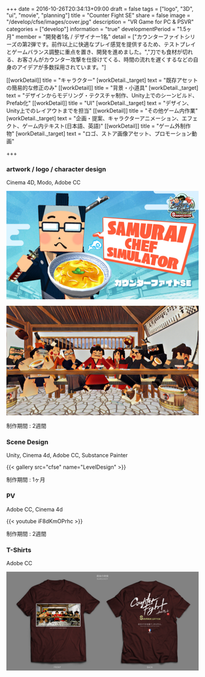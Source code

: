 +++
date = 2016-10-26T20:34:13+09:00
draft = false
tags = ["logo", "3D", "ui", "movie", "planning"]
title = "Counter Fight SE"
share = false
image = "/develop/cfse/images/cover.jpg"
description = "VR Game for PC & PSVR"
categories = ["develop"]
information = "true"
developmentPeriod = "1.5ヶ月"
member = "開発者1名 / デザイナー1名"
detail = ["カウンターファイトシリーズの第2弾です。前作以上に快適なプレイ感覚を提供するため、テストプレイとゲームバランス調整に重点を置き、開発を進めました。","刀でも食材が切れる、お客さんがカウンター攻撃を仕掛けてくる、時間の流れを遅くするなどの自身のアイデアが多数採用されています。"]

[[workDetail]]
  title = "キャラクター"
  [workDetail._target]
    text = "既存アセットの簡易的な修正のみ"
[[workDetail]]
  title = "背景・小道具"
  [workDetail._target]
    text = "デザインからモデリング・テクスチャ制作、Unity上でのシーンビルド、Prefab化"
[[workDetail]]
  title = "UI"
  [workDetail._target]
    text = "デザイン、Unity上でのレイアウトまでを担当"
[[workDetail]]
  title = "その他ゲーム内作業"
  [workDetail._target]
    text = "企画・提案、キャラクターアニメーション、エフェクト、ゲーム内テキスト(日本語、英語)"
[[workDetail]]
  title = "ゲーム外制作物"
  [workDetail._target]
    text = "ロゴ、ストア画像アセット、プロモーション動画"

+++

### artwork / logo / character design

Cinema 4D, Modo, Adobe CC

![](images/cover.jpg)

![](images/cfse_00.jpg)

制作期間 : 2週間

### Scene Design

Unity, Cinema 4d, Adobe CC, Substance Painter

{{< gallery src="cfse" name="LevelDesign" >}}

制作期間 : 1ヶ月

### PV

Adobe CC, Cinema 4d

{{< youtube iF8dKmOPrhc >}}

制作期間 : 2週間

### T-Shirts

Adobe CC

![](images/cfse_02.jpg)
